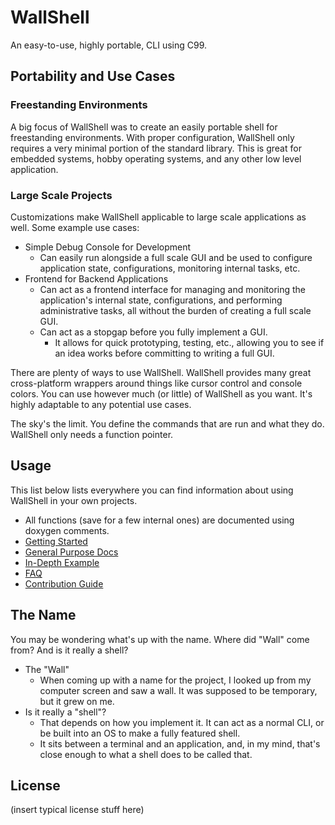 # WallShell

An easy-to-use, highly portable, CLI using C99.

## Portability and Use Cases

### Freestanding Environments 

A big focus of WallShell was to create an easily portable shell for freestanding environments.
With proper configuration, WallShell only requires a very minimal portion of the standard library.
This is great for embedded systems, hobby operating systems, and any other low level application.

### Large Scale Projects

Customizations make WallShell applicable to large scale applications as well.
Some example use cases:

- Simple Debug Console for Development
    - Can easily run alongside a full scale GUI and be used to configure application state, configurations, monitoring
      internal tasks, etc.
- Frontend for Backend Applications
    - Can act as a frontend interface for managing and monitoring the application's internal state, configurations, and
      performing administrative tasks, all without the burden of creating a full scale GUI.
    - Can act as a stopgap before you fully implement a GUI.
      - It allows for quick prototyping, testing, etc., allowing you to see if an idea works before committing to writing a full GUI.

There are plenty of ways to use WallShell. WallShell provides many great cross-platform wrappers around things like cursor control and console colors.
You can use however much (or little) of WallShell as you want. It's highly adaptable to any potential use cases.

The sky's the limit. You define the commands that are run and what they do. WallShell only needs a function pointer.

## Usage

This list below lists everywhere you can find information about using WallShell in your own projects.

- All functions (save for a few internal ones) are documented using doxygen comments.
- [Getting Started](docs/getting_started.md)
- [General Purpose Docs](docs/README.md)
- [In-Depth Example](main.c)
- [FAQ](docs/FAQ.md)
- [Contribution Guide](docs/contributing.md)

## The Name

You may be wondering what's up with the name. Where did "Wall" come from? And is it really a shell?

- The "Wall"
  - When coming up with a name for the project, I looked up from my computer screen and saw a wall. It was supposed to be temporary, but it grew on me.
- Is it really a "shell"?
  - That depends on how you implement it. It can act as a normal CLI, or be built into an OS to make a fully featured shell.
  - It sits between a terminal and an application, and, in my mind, that's close enough to what a shell does to be called that.
 
## License

(insert typical license stuff here)
